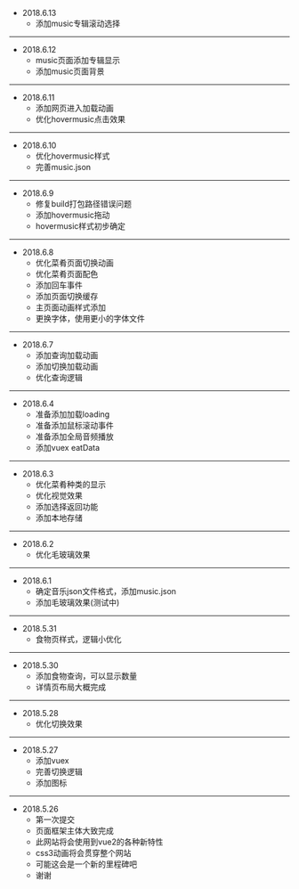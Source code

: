 + 2018.6.13
    - 添加music专辑滚动选择

***

+ 2018.6.12
    - music页面添加专辑显示
    - 添加music页面背景

***

+ 2018.6.11
    - 添加网页进入加载动画
    - 优化hovermusic点击效果

***

+ 2018.6.10
    - 优化hovermusic样式
    - 完善music.json

***

+ 2018.6.9
    - 修复build打包路径错误问题
    - 添加hovermusic拖动
    - hovermusic样式初步确定

***

+ 2018.6.8
    - 优化菜肴页面切换动画
    - 优化菜肴页面配色
    - 添加回车事件
    - 添加页面切换缓存
    - 主页面动画样式添加
    - 更换字体，使用更小的字体文件

***

+ 2018.6.7
    - 添加查询加载动画
    - 添加切换加载动画
    - 优化查询逻辑

***

+ 2018.6.4
    - 准备添加加载loading
    - 准备添加鼠标滚动事件
    - 准备添加全局音频播放
    - 添加vuex eatData

***

+ 2018.6.3
    - 优化菜肴种类的显示
    - 优化视觉效果
    - 添加选择返回功能
    - 添加本地存储

***

+ 2018.6.2
    - 优化毛玻璃效果

***

+ 2018.6.1
    - 确定音乐json文件格式，添加music.json
    - 添加毛玻璃效果(测试中)

***

+ 2018.5.31
    - 食物页样式，逻辑小优化

***

+ 2018.5.30
    - 添加食物查询，可以显示数量
    - 详情页布局大概完成

***    

+ 2018.5.28
    - 优化切换效果

***

+ 2018.5.27
    - 添加vuex
    - 完善切换逻辑
    - 添加图标

***

+ 2018.5.26
    - 第一次提交
    - 页面框架主体大致完成
    - 此网站将会使用到vue2的各种新特性 
    - css3动画将会贯穿整个网站
    - 可能这会是一个新的里程碑吧
    - 谢谢